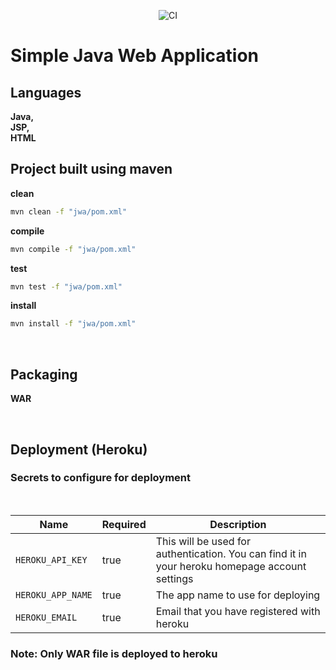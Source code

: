 <p align="center"><img src="https://github.com/ManojCSE17/java-github-app/workflows/Main%20CI/badge.svg?branch=master&event=push" alt="CI" /></p>

# Simple Java Web Application

## Languages
<b>
Java,<br>
JSP,<br>
HTML
</b>

<br>

## Project built using maven 

<b>clean</b><br/>

```cmd
mvn clean -f "jwa/pom.xml"
```

<b>compile</b><br>

```cmd
mvn compile -f "jwa/pom.xml"
```

<b>test</b><br>

```cmd
mvn test -f "jwa/pom.xml"
```

<b>install</b><br>

```cmd
mvn install -f "jwa/pom.xml"
```

<br>

## Packaging
<b>WAR</b>

<br>

## Deployment (Heroku)
### Secrets to configure for deployment
<br>

| Name | Required | Description |
|------|----------|------------|
| `HEROKU_API_KEY` | true |  This will be used for authentication. You can find it in your heroku homepage account settings |
| `HEROKU_APP_NAME` | true |The app name to use for deploying |
| `HEROKU_EMAIL` | true | Email that you have registered with heroku |

### Note: Only <b>WAR</b> file is deployed to heroku